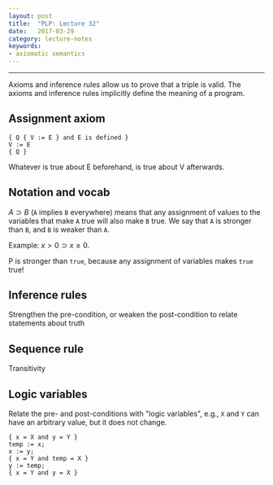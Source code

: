 ```yaml
---
layout: post
title:  "PLP: Lecture 32"
date:   2017-03-29
category: lecture-notes
keywords:
- axiomatic semantics
---
```


<script type="text/javascript" async
  src="https://cdn.mathjax.org/mathjax/latest/MathJax.js?config=TeX-MML-AM_CHTML">
</script>

<script type="text/x-mathjax-config">
MathJax.Hub.Config({
  TeX: { equationNumbers: { autoNumber: "AMS" } },
  tex2jax: {inlineMath: [['$','$'], ['\\(','\\)']]}
});
</script>

---
Axioms and inference rules allow us to prove that a triple is valid. The axioms and inference rules implicitly define the meaning of a program. 

## Assignment axiom

```
{ Q { V := E } and E is defined }
V := E
{ Q }
```
Whatever is true about E beforehand, is true about V afterwards.

## Notation and vocab

$A \supset B$ (`A` implies `B` everywhere) means that any assignment of values to the variables that make `A` true will also make `B` true. We say that `A` is stronger than `B`, and `B` is weaker than `A`. 

Example: $x > 0 \supset x \geq 0$.

P is stronger than `true`, because any assignment of variables makes `true` true!

## Inference rules

Strengthen the pre-condition, or weaken the post-condition to relate statements about truth

## Sequence rule

Transitivity

## Logic variables

Relate the pre- and post-conditions with "logic variables", e.g., `X` and `Y` can have an arbitrary value, but it does not change. 

```
{ x = X and y = Y }
temp := x; 
x := y;
{ x = Y and temp = X }
y := temp; 
{ x = Y and y = X }
```





